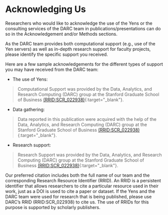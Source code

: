 # Acknowledging Us

Researchers who would like to acknowledge the use of the Yens or the consulting services of the DARC team in publications/presentations can do so in the Acknowledgement and/or Methods sections. 

As the DARC team provides both computational support (e.g., use of the Yen servers) as well as in-depth research support for faculty projects, please identify the specific support you received.

Here are a few sample acknowledgements for the different types of support you may have received from the DARC team:

- The use of Yens:
> Computational Support was provided by the Data, Analytics, and Research Computing (DARC) group at the Stanford Graduate School of Business [(RRID:SCR_022938)](https://scicrunch.org/resources/data/record/nlx_144509-1/SCR_022938/resolver?q=SCR_022938&l=SCR_022938&i=rrid:scr_022938){:target="_blank"}.

- Data gathering:
> Data reported in this publication were acquired with the help of the Data, Analytics, and Research Computing (DARC) group at the Stanford Graduate School of Business [(RRID:SCR_022938)](https://scicrunch.org/resources/data/record/nlx_144509-1/SCR_022938/resolver?q=SCR_022938&l=SCR_022938&i=rrid:scr_022938){:target="_blank"}.

- Research support:
> Research Support was provided by the Data, Analytics, and Research Computing (DARC) group at the Stanford Graduate School of Business [(RRID:SCR_022938)](https://scicrunch.org/resources/data/record/nlx_144509-1/SCR_022938/resolver?q=SCR_022938&l=SCR_022938&i=rrid:scr_022938){:target="_blank"}.

Our preferred citation includes both the full name of our team and the corresponding Research Resource Identifier (RRID). An RRID is a persistent identifier that allows researchers to cite a particular resource used in their work, just as a DOI is used to cite a paper or dataset. If the Yens and the DARC team were used for research that is being published, please use DARC’s RRID (RRID:SCR_022938) to cite us. The use of RRIDs for this purpose is supported by scholarly publishers.
